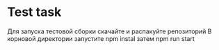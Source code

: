 # Test task #
Для запуска тестовой сборки скачайте и распакуйте репозиторий
В корновой директории запустите npm instal
затем npm run start
